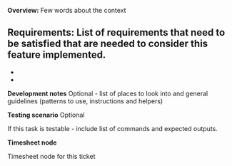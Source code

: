 **Overview:**
Few words about the context

**Requirements:**
List of requirements that need to be satisfied that are needed to consider this feature implemented.
-
-
-

**Development notes**
Optional - list of places to look into and general guidelines (patterns to use, instructions and helpers)

**Testing scenario**
Optional

If this task is testable - include list of commands and expected outputs.

**Timesheet node**

Timesheet node for this ticket
